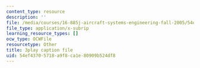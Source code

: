 ```yaml
---
content_type: resource
description: ''
file: /media/courses/16-885j-aircraft-systems-engineering-fall-2005/54ef43705718a9f8ca1e80909b524df8_Fo8v7juSgRw.srt
file_type: application/x-subrip
learning_resource_types: []
ocw_type: OCWFile
resourcetype: Other
title: 3play caption file
uid: 54ef4370-5718-a9f8-ca1e-80909b524df8
---
```

